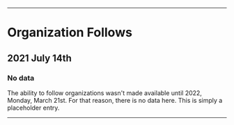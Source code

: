 
***

# Organization Follows

## 2021 July 14th

### No data

The ability to follow organizations wasn't made available until 2022, Monday, March 21st. For that reason, there is no data here. This is simply a placeholder entry.

***
